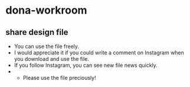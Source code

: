 # dona-workroom
## share design file
- You can use the file freely.
- I would appreciate it if you could write a comment on Instagram when you download and use the file.
- If you follow Instagram, you can see new file news quickly.
- - Please use the file preciously!
